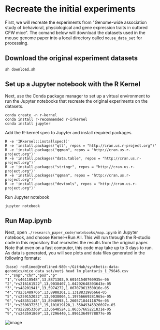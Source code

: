 # Recreate the initial experiments
First, we will recreate the experiments from "Genome-wide association study of behavioral, physiological and gene expression traits in outbred CFW mice". The comand below will download the datasets used in the mouse genome paper into a local directory called `mouse_data_set` for processing.

## Download the original experiment datasets
```
sh download.sh
```

## Set up a Jupyter notebook with the R Kernel
Next, use the Conda package manager to set up a virtual environment to run the Jupyter notebooks that recreate the original experiments on the datasets.

```
conda create -n r-kernel
conda install r-recommended r-irkernel
conda install jupyter
```

Add the R-kernel spec to Jupyter and install required packages.
```
R -e 'IRkernel::installspec()'
R -e 'install.packages("qtl", repos = "http://cran.us.r-project.org")'
R -e 'install.packages("qqman", repos = "http://cran.us.r-project.org")'
R -e 'install.packages("data.table", repos = "http://cran.us.r-project.org")'
R -e 'install.packages("stringr", repos = "http://cran.us.r-project.org")'
R -e 'install.packages("qqman", repos = "http://cran.us.r-project.org")'
R -e 'install.packages("devtools", repos = "http://cran.us.r-project.org")'
```

Run Jupyter notebook

```
jupyter notebook
```

## Run Map.ipynb
Next, open `./research_paper_code/notebooks/map.ipynb` in Jupyter notebook, and choose Kernel->Run All. This will run through the R-studio code in this repository that recreates the results from the original paper. Note that even on a fast computer, this code may take up to 3 days to run. As data is generated, you will see plots and data files generated in the following formats:

```
(base) redlined@redlined-980:~/GitHub/synthetic-data-genomics/mice_data_set/out$ head lm_plantaris_1_79646.csv
"","snp","chr","pos","p"
"1","rs46110548",13,8871303,9.60141540760935e-06
"2","rs216161522",13,9038407,1.04292648303643e-05
"3","rs48201941",13,5974272,1.06707961350016e-05
"4","rs231489766",13,8988261,1.131883198666e-05
"5","rs259152022",13,9038004,1.19756669281965e-05
"6","rs48351148",13,8940993,1.26057184411879e-05
"7","rs250637251",15,101019128,1.35049345326697e-05
"8","rs222853368",13,6648524,1.86357665221831e-05
"9","rs243591869",13,7296440,1.89613649778877e-05
```

![image](https://user-images.githubusercontent.com/6510818/136842534-32ed43ac-e80f-47b2-9788-2f5f7149d257.png)




